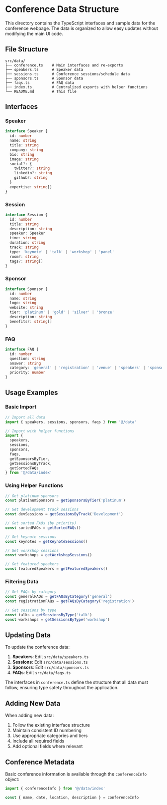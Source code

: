 # Conference Data Structure

This directory contains the TypeScript interfaces and sample data for the conference webpage. The data is organized to allow easy updates without modifying the main UI code.

## File Structure

```
src/data/
├── conference.ts    # Main interfaces and re-exports
├── speakers.ts      # Speaker data
├── sessions.ts      # Conference sessions/schedule data
├── sponsors.ts      # Sponsor data
├── faqs.ts          # FAQ data
├── index.ts         # Centralized exports with helper functions
└── README.md        # This file
```

## Interfaces

### Speaker
```typescript
interface Speaker {
  id: number
  name: string
  title: string
  company: string
  bio: string
  image: string
  social?: {
    twitter?: string
    linkedin?: string
    github?: string
  }
  expertise: string[]
}
```

### Session
```typescript
interface Session {
  id: number
  title: string
  description: string
  speaker: Speaker
  time: string
  duration: string
  track: string
  type: 'keynote' | 'talk' | 'workshop' | 'panel'
  room?: string
  tags?: string[]
}
```

### Sponsor
```typescript
interface Sponsor {
  id: number
  name: string
  logo: string
  website: string
  tier: 'platinum' | 'gold' | 'silver' | 'bronze'
  description: string
  benefits?: string[]
}
```

### FAQ
```typescript
interface FAQ {
  id: number
  question: string
  answer: string
  category: 'general' | 'registration' | 'venue' | 'speakers' | 'sponsors'
  priority: number
}
```

## Usage Examples

### Basic Import
```typescript
// Import all data
import { speakers, sessions, sponsors, faqs } from '@/data'

// Import with helper functions
import { 
  speakers, 
  sessions, 
  sponsors, 
  faqs,
  getSponsorsByTier,
  getSessionsByTrack,
  getSortedFAQs
} from '@/data/index'
```

### Using Helper Functions
```typescript
// Get platinum sponsors
const platinumSponsors = getSponsorsByTier('platinum')

// Get development track sessions
const devSessions = getSessionsByTrack('Development')

// Get sorted FAQs (by priority)
const sortedFAQs = getSortedFAQs()

// Get keynote sessions
const keynotes = getKeynoteSessions()

// Get workshop sessions
const workshops = getWorkshopSessions()

// Get featured speakers
const featuredSpeakers = getFeaturedSpeakers()
```

### Filtering Data
```typescript
// Get FAQs by category
const generalFAQs = getFAQsByCategory('general')
const registrationFAQs = getFAQsByCategory('registration')

// Get sessions by type
const talks = getSessionsByType('talk')
const workshops = getSessionsByType('workshop')
```

## Updating Data

To update the conference data:

1. **Speakers**: Edit `src/data/speakers.ts`
2. **Sessions**: Edit `src/data/sessions.ts`
3. **Sponsors**: Edit `src/data/sponsors.ts`
4. **FAQs**: Edit `src/data/faqs.ts`

The interfaces in `conference.ts` define the structure that all data must follow, ensuring type safety throughout the application.

## Adding New Data

When adding new data:

1. Follow the existing interface structure
2. Maintain consistent ID numbering
3. Use appropriate categories and tiers
4. Include all required fields
5. Add optional fields where relevant

## Conference Metadata

Basic conference information is available through the `conferenceInfo` object:

```typescript
import { conferenceInfo } from '@/data/index'

const { name, date, location, description } = conferenceInfo